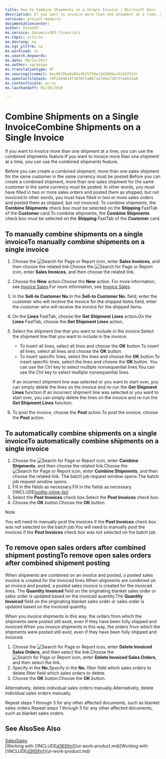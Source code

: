```yaml
---
title: How to Combine Shipments on a Single Invoice | Microsoft Docs
description: If you want to invoice more than one shipment at a time, you can use the combined shipments feature.
services: project-madeira
documentationcenter: 
author: SorenGP
ms.service: dynamics365-financials
ms.topic: article
ms.devlang: na
ms.tgt_pltfrm: na
ms.workload: na
ms.search.keywords: 
ms.date: 08/14/2017
ms.author: sgroespe
ms.translationtype: HT
ms.sourcegitcommit: bec0619be0a65e3625759e13d2866ac615d7513c
ms.openlocfilehash: c9f2464014f2078f2a86f2e7d8a72873fa4015a8
ms.contentlocale: en-nz
ms.lasthandoff: 01/30/2018

---
```

# <a name="combine-shipments-on-a-single-invoice"></a><span data-ttu-id="43021-103">Combine Shipments on a Single Invoice</span><span class="sxs-lookup"><span data-stu-id="43021-103">Combine Shipments on a Single Invoice</span></span>
<span data-ttu-id="43021-104">If you want to invoice more than one shipment at a time, you can use the combined shipments feature.</span><span class="sxs-lookup"><span data-stu-id="43021-104">If you want to invoice more than one shipment at a time, you can use the combined shipments feature.</span></span>  

 <span data-ttu-id="43021-105">Before you can create a combined shipment, more than one sales shipment for the same customer in the same currency must be posted.</span><span class="sxs-lookup"><span data-stu-id="43021-105">Before you can create a combined shipment, more than one sales shipment for the same customer in the same currency must be posted.</span></span> <span data-ttu-id="43021-106">In other words, you must have filled in two or more sales orders and posted them as shipped, but not invoiced.</span><span class="sxs-lookup"><span data-stu-id="43021-106">In other words, you must have filled in two or more sales orders and posted them as shipped, but not invoiced.</span></span> <span data-ttu-id="43021-107">To combine shipments, the **Combine Shipments** check box must be selected on the **Shipping** FastTab of the **Customer** card.</span><span class="sxs-lookup"><span data-stu-id="43021-107">To combine shipments, the **Combine Shipments** check box must be selected on the **Shipping** FastTab of the **Customer** card.</span></span>  

## <a name="to-manually-combine-shipments-on-a-single-invoice"></a><span data-ttu-id="43021-108">To manually combine shipments on a single invoice</span><span class="sxs-lookup"><span data-stu-id="43021-108">To manually combine shipments on a single invoice</span></span>  
1. <span data-ttu-id="43021-109">Choose the ![Search for Page or Report](media/ui-search/search_small.png "Search for Page or Report icon") icon, enter **Sales Invoices**, and then choose the related link.</span><span class="sxs-lookup"><span data-stu-id="43021-109">Choose the ![Search for Page or Report](media/ui-search/search_small.png "Search for Page or Report icon") icon, enter **Sales Invoices**, and then choose the related link.</span></span>  
2. <span data-ttu-id="43021-110">Choose the **New** action.</span><span class="sxs-lookup"><span data-stu-id="43021-110">Choose the **New** action.</span></span> <span data-ttu-id="43021-111">For more information, see [Invoice Sales](sales-how-invoice-sales.md).</span><span class="sxs-lookup"><span data-stu-id="43021-111">For more information, see [Invoice Sales](sales-how-invoice-sales.md).</span></span>
3. <span data-ttu-id="43021-112">In the **Sell-to Customer No.**</span><span class="sxs-lookup"><span data-stu-id="43021-112">In the **Sell-to Customer No.**</span></span> <span data-ttu-id="43021-113">field, enter the customer who will receive the invoice for the shipped items.</span><span class="sxs-lookup"><span data-stu-id="43021-113">field, enter the customer who will receive the invoice for the shipped items.</span></span>  
4. <span data-ttu-id="43021-114">On the **Lines** FastTab, choose the **Get Shipment Lines** action.</span><span class="sxs-lookup"><span data-stu-id="43021-114">On the **Lines** FastTab, choose the **Get Shipment Lines** action.</span></span>  
5. <span data-ttu-id="43021-115">Select the shipment line that you want to include in the invoice:</span><span class="sxs-lookup"><span data-stu-id="43021-115">Select the shipment line that you want to include in the invoice:</span></span>  

    - <span data-ttu-id="43021-116">To insert all lines, select all lines and choose the **OK** button.</span><span class="sxs-lookup"><span data-stu-id="43021-116">To insert all lines, select all lines and choose the **OK** button.</span></span>  
    - <span data-ttu-id="43021-117">To insert specific lines, select the lines and choose the **OK** button.</span><span class="sxs-lookup"><span data-stu-id="43021-117">To insert specific lines, select the lines and choose the **OK** button.</span></span> <span data-ttu-id="43021-118">You can use the Ctrl key to select multiple nonsequential lines.</span><span class="sxs-lookup"><span data-stu-id="43021-118">You can use the Ctrl key to select multiple nonsequential lines.</span></span>  

    <span data-ttu-id="43021-119">If an incorrect shipment line was selected or you want to start over, you can simply delete the lines on the invoice and re-run the **Get Shipment Lines** function.</span><span class="sxs-lookup"><span data-stu-id="43021-119">If an incorrect shipment line was selected or you want to start over, you can simply delete the lines on the invoice and re-run the **Get Shipment Lines** function.</span></span>  
7. <span data-ttu-id="43021-120">To post the invoice, choose the **Post** action.</span><span class="sxs-lookup"><span data-stu-id="43021-120">To post the invoice, choose the **Post** action.</span></span>  

## <a name="to-automatically-combine-shipments-on-a-single-invoice"></a><span data-ttu-id="43021-121">To automatically combine shipments on a single invoice</span><span class="sxs-lookup"><span data-stu-id="43021-121">To automatically combine shipments on a single invoice</span></span>  
1. <span data-ttu-id="43021-122">Choose the ![Search for Page or Report](media/ui-search/search_small.png "Search for Page or Report icon") icon, enter **Combine Shipments**, and then choose the related link.</span><span class="sxs-lookup"><span data-stu-id="43021-122">Choose the ![Search for Page or Report](media/ui-search/search_small.png "Search for Page or Report icon") icon, enter **Combine Shipments**, and then choose the related link.</span></span> <span data-ttu-id="43021-123">The batch job request window opens.</span><span class="sxs-lookup"><span data-stu-id="43021-123">The batch job request window opens.</span></span>  
2. <span data-ttu-id="43021-124">Fill in the fields as necessary.</span><span class="sxs-lookup"><span data-stu-id="43021-124">Fill in the fields as necessary.</span></span> [!INCLUDE[tooltip-inline-tip](includes/tooltip-inline-tip_md.md)]
3. <span data-ttu-id="43021-125">Select the **Post Invoices** check box.</span><span class="sxs-lookup"><span data-stu-id="43021-125">Select the **Post Invoices** check box.</span></span>  
4.  <span data-ttu-id="43021-126">Choose the **OK** button.</span><span class="sxs-lookup"><span data-stu-id="43021-126">Choose the **OK** button.</span></span>  

> [!NOTE]  
>  <span data-ttu-id="43021-127">You will need to manually post the invoices if the **Post Invoices** check box was not selected on the batch job.</span><span class="sxs-lookup"><span data-stu-id="43021-127">You will need to manually post the invoices if the **Post Invoices** check box was not selected on the batch job.</span></span>  

## <a name="to-remove-open-sales-orders-after-combined-shipment-posting"></a><span data-ttu-id="43021-128">To remove open sales orders after combined shipment posting</span><span class="sxs-lookup"><span data-stu-id="43021-128">To remove open sales orders after combined shipment posting</span></span> 
<span data-ttu-id="43021-129">When shipments are combined on an invoice and posted, a posted sales invoice is created for the invoiced lines.</span><span class="sxs-lookup"><span data-stu-id="43021-129">When shipments are combined on an invoice and posted, a posted sales invoice is created for the invoiced lines.</span></span> <span data-ttu-id="43021-130">The **Quantity Invoiced** field on the originating blanket sales order or sales order is updated based on the invoiced quantity.</span><span class="sxs-lookup"><span data-stu-id="43021-130">The **Quantity Invoiced** field on the originating blanket sales order or sales order is updated based on the invoiced quantity.</span></span>  

<span data-ttu-id="43021-131">When you invoice shipments in this way, the orders from which the shipments were posted still exist, even if they have been fully shipped and invoiced.</span><span class="sxs-lookup"><span data-stu-id="43021-131">When you invoice shipments in this way, the orders from which the shipments were posted still exist, even if they have been fully shipped and invoiced.</span></span>   

1. <span data-ttu-id="43021-132">Choose the ![Search for Page or Report](media/ui-search/search_small.png "Search for Page or Report icon") icon, enter **Delete Invoiced Sales Orders**, and then select the link.</span><span class="sxs-lookup"><span data-stu-id="43021-132">Choose the ![Search for Page or Report](media/ui-search/search_small.png "Search for Page or Report icon") icon, enter **Delete Invoiced Sales Orders**, and then select the link.</span></span>  
2. <span data-ttu-id="43021-133">Specify in the **No.**</span><span class="sxs-lookup"><span data-stu-id="43021-133">Specify in the **No.**</span></span> <span data-ttu-id="43021-134">filter field which sales orders to delete.</span><span class="sxs-lookup"><span data-stu-id="43021-134">filter field which sales orders to delete.</span></span>  
3. <span data-ttu-id="43021-135">Choose the **OK** button.</span><span class="sxs-lookup"><span data-stu-id="43021-135">Choose the **OK** button.</span></span>  

<span data-ttu-id="43021-136">Alternatively, delete individual sales orders manually.</span><span class="sxs-lookup"><span data-stu-id="43021-136">Alternatively, delete individual sales orders manually.</span></span>  

<span data-ttu-id="43021-137">Repeat steps 1 through 3 for any other affected documents, such as blanket sales orders.</span><span class="sxs-lookup"><span data-stu-id="43021-137">Repeat steps 1 through 3 for any other affected documents, such as blanket sales orders.</span></span>

## <a name="see-also"></a><span data-ttu-id="43021-138">See Also</span><span class="sxs-lookup"><span data-stu-id="43021-138">See Also</span></span>  
[<span data-ttu-id="43021-139">Sales</span><span class="sxs-lookup"><span data-stu-id="43021-139">Sales</span></span>](sales-manage-sales.md)  
<span data-ttu-id="43021-140">[Working with [!INCLUDE[d365fin](includes/d365fin_md.md)]](ui-work-product.md)</span><span class="sxs-lookup"><span data-stu-id="43021-140">[Working with [!INCLUDE[d365fin](includes/d365fin_md.md)]](ui-work-product.md)</span></span>

